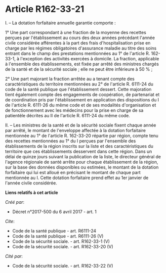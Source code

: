 # Article R162-33-21

I. – La dotation forfaitaire annuelle garantie comporte : 

1° Une part correspondant à une fraction de la moyenne des recettes perçues par l'établissement au cours des deux années
précédant l'année civile considérée afférentes à la part des frais d'hospitalisation prise en charge par les régimes
obligatoires d'assurance maladie au titre des soins entrant dans le champ des prestations mentionnées au 1° de l'article R.
162-33-1, à l'exception des activités exercées à domicile. La fraction, applicable à l'ensemble des établissements, est fixée
par arrêté des ministres chargés de la santé et de la sécurité sociale ; elle ne peut être inférieure à 50 % ; 

2° Une part majorant la fraction arrêtée au a tenant compte des caractéristiques du territoire mentionnées au 2° de l'article
R. 6111-24 du code de la santé publique que l'établissement dessert. Cette majoration tient également compte des engagements
de coopération, de partenariat et de coordination pris par l'établissement en application des dispositions du I de l'article
R. 6111-26 du même code et de ses modalités d'organisation et de fonctionnement avec les médecins pour la prise en charge de
sa patientèle décrites au II de l'article R. 6111-24 du même code. 

II. – Les ministres de la santé et de la sécurité sociale fixent chaque année par arrêté, le montant de l'enveloppe affectée
à la dotation forfaitaire mentionnée au 1° de l'article R. 162-33-20 répartie par région, compte tenu des recettes
mentionnées au 1° du I perçues par l'ensemble des établissements de la région inscrits sur la liste et des caractéristiques
du territoire que ces établissements desservent dans cette région. Dans un délai de quinze jours suivant la publication de la
liste, le directeur général de l'agence régionale de santé arrête pour chaque établissement de la région, sur la base des
données disponibles ou estimées, le montant de la dotation forfaitaire qui lui est alloué en précisant le montant de chaque
part mentionnée au I. Cette dotation forfaitaire prend effet au 1er janvier de l'année civile considérée.

**Liens relatifs à cet article**

_Créé par_:

  - Décret n°2017-500 du 6 avril 2017 - art. 1

_Cite_:

  - Code de la santé publique - art. R6111-24
  - Code de la santé publique - art. R6111-26 (V)
  - Code de la sécurité sociale. - art. R162-33-1 (V)
  - Code de la sécurité sociale. - art. R162-33-20 (V)

_Cité par_:

  - Code de la sécurité sociale. - art. R162-33-22 (V)
